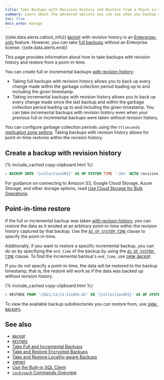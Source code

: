 ```yaml
---
title: Take Backups with Revision History and Restore from a Point-in-time
summary: Learn about the advanced options you can use when you backup and restore a CockroachDB cluster.
toc: true
docs_area: manage
---
```


{{site.data.alerts.callout_info}}
[`BACKUP`](backup.html) with revision history is an [Enterprise-only](https://www.cockroachlabs.com/product/cockroachdb/) feature. However, you can take [full backups](take-full-and-incremental-backups.html) without an Enterprise license.
{{site.data.alerts.end}}

This page provides information about how to take backups with revision history and restore from a point-in-time.

You can create full or incremental backups [with revision history](backup.html#with-revision-history):

- Taking full backups with revision history allows you to back up every change made within the garbage collection period leading up to and including the given timestamp.
- Taking incremental backups with revision history allows you to back up every change made since the last backup and within the garbage collection period leading up to and including the given timestamp. You can take incremental backups with revision history even when your previous full or incremental backups were taken without revision history.

You can configure garbage collection periods using the `ttlseconds` [replication zone setting](configure-replication-zones.html). Taking backups with revision history allows for point-in-time restores within the revision history.

## Create a backup with revision history

{% include_cached copy-clipboard.html %}
~~~ sql
> BACKUP INTO '{collectionURI}' AS OF SYSTEM TIME '-10s' WITH revision_history;
~~~

For guidance on connecting to Amazon S3, Google Cloud Storage, Azure Storage, and other storage options, read [Use Cloud Storage for Bulk Operations](use-cloud-storage-for-bulk-operations.html).

## Point-in-time restore

If the full or incremental backup was taken [with revision history](#create-a-backup-with-revision-history), you can restore the data as it existed at an arbitrary point-in-time within the revision history captured by that backup. Use the [`AS OF SYSTEM TIME`](as-of-system-time.html) clause to specify the point-in-time.

Additionally, if you want to restore a specific incremental backup, you can do so by specifying the `end_time` of the backup by using the [`AS OF SYSTEM TIME`](as-of-system-time.html) clause. To find the incremental backup's `end_time`, use [`SHOW BACKUP`](show-backup.html).

If you do not specify a point-in-time, the data will be restored to the backup timestamp; that is, the restore will work as if the data was backed up without revision history.

{% include_cached copy-clipboard.html %}
~~~ sql
> RESTORE FROM '/2021/12/13-211056.62' IN '{collectionURI}' AS OF SYSTEM TIME '2021-12-13 10:00:00';
~~~

To view the available backup subdirectories you can restore from, use [`SHOW BACKUPS`](restore.html#view-the-backup-subdirectories).

## See also

- [`BACKUP`][backup]
- [`RESTORE`][restore]
- [Take Full and Incremental Backups](take-full-and-incremental-backups.html)
- [Take and Restore Encrypted Backups](take-and-restore-encrypted-backups.html)
- [Take and Restore Locality-aware Backups](take-and-restore-locality-aware-backups.html)
- [`IMPORT`](migration-overview.html)
- [Use the Built-in SQL Client](cockroach-sql.html)
- [`cockroach` Commands Overview](cockroach-commands.html)

<!-- Reference links -->

[backup]:  backup.html
[restore]: restore.html
